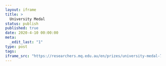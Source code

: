```yaml
---
layout: iframe
title: >
  University Medal
status: publish
published: true
date: 2020-4-10 00:00:00
meta:
  _edit_last: "1"
type: post
tags:
iframe_src: "https://researchers.mq.edu.au/en/prizes/university-medal-7"
---
```

        